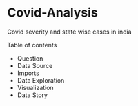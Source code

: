 # Covid-Analysis
Covid severity and state wise cases in india

Table of contents
- Question
- Data Source
- Imports
- Data Exploration
- Visualization
- Data Story
